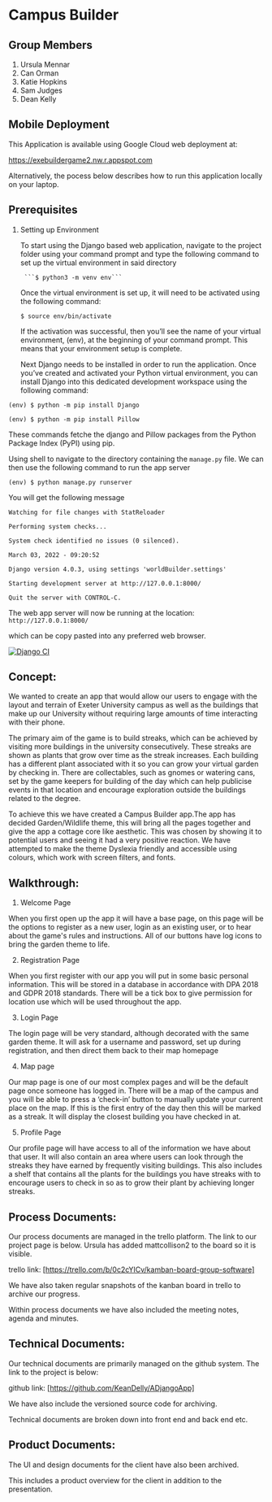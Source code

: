 # Campus Builder

## Group Members 

1) Ursula Mennar
2) Can Orman
3) Katie Hopkins
4) Sam Judges
5) Dean Kelly 

## Mobile Deployment

This Application is available using Google Cloud web deployment at:

https://exebuildergame2.nw.r.appspot.com

Alternatively, the pocess below describes how to run this application locally on your laptop.

## Prerequisites

1. Setting up Environment

	To start using the Django based web application, navigate to the project folder using your command prompt and type the following command to set up the virtual environment in said directory

		```$ python3 -m venv env```

	Once the virtual environment is set up, it will need to be activated using the following command:

	```$ source env/bin/activate```

	If the activation was successful, then you’ll see the name of your virtual environment, (env), at the beginning of your command prompt. This means that your environment setup is complete.

	Next Django needs to be installed in order to run the application. Once you’ve created and activated your Python virtual environment, you can install Django into this dedicated development workspace using the following command:

```(env) $ python -m pip install Django``` 

```(env) $ python -m pip install Pillow``` 

These commands fetche the django and Pillow packages from the Python Package Index (PyPI) using pip.

Using shell to navigate to the directory containing the `manage.py` file. We can then use the following command to run the app server

```(env) $ python manage.py runserver```

You will get the following message

```shell
Watching for file changes with StatReloader

Performing system checks...

System check identified no issues (0 silenced).

March 03, 2022 - 09:20:52

Django version 4.0.3, using settings 'worldBuilder.settings'

Starting development server at http://127.0.0.1:8000/

Quit the server with CONTROL-C.
```
The web app server will now be running at the location: ```http://127.0.0.1:8000/```

which can be copy pasted into any preferred web browser.

[![Django CI](https://github.com/KeanDelly/ADjangoApp/actions/workflows/django.yml/badge.svg)](https://github.com/KeanDelly/ADjangoApp/actions/workflows/django.yml)

## Concept:

We wanted to create an app that would allow our users to engage with the layout and terrain of Exeter University campus as well as the buildings that make up our University without requiring large amounts of time interacting with their phone. 

The primary aim of the game is to build streaks, which can be achieved by visiting more buildings in the university consecutively. These streaks are shown as plants that grow over time as the streak increases. Each building has a different plant associated with it so you can grow your virtual garden by checking in. There are collectables, such as gnomes or watering cans, set by the game keepers for building of the day which can help publicise events in that location and encourage exploration outside the buildings related to the degree.

To achieve this we have created a Campus Builder app.The app has decided Garden/Wildlife theme, this will bring all the pages together and give the app a cottage core like aesthetic. This was chosen by showing it to potential users and seeing it had a very positive reaction. We have attempted to make the theme Dyslexia friendly and accessible using colours, which work with screen filters, and fonts.

## Walkthrough:


1. Welcome Page

When you first open up the app it will have a base page, on this page will be the options to register as a new user, login as an existing user, or to hear about the game's rules and instructions. All of our buttons have log icons to bring the garden theme to life.

2.  Registration Page

When you first register with our app you will put in some basic personal information. This will be stored in a database in accordance with DPA 2018 and GDPR 2018 standards. There will be a tick box to give permission for location use which will be used throughout the app.

3. Login Page

The login page will be very standard, although decorated with the same garden theme. It will ask for a username and password, set up during registration, and then direct them back to their map homepage

4. Map page

Our map page is one of our most complex pages and will be the default page once someone has logged in. There will be a map of the campus and you will be able to press a ‘check-in’ button to manually update your current place on the map. If this is the first entry of the day then this will be marked as a streak. It will display the closest building you have checked in at.

5. Profile Page

Our profile page will have access to all of the information we have about that user. It will also contain an area where users can look through the streaks they have earned by frequently visiting buildings. This also includes a shelf that contains all the plants for the buildings you have streaks with to encourage users to check in so as to grow their plant by achieving longer streaks.

## Process Documents: 

Our process documents are managed in the trello platform. The link to our project page is below. Ursula has added mattcollison2 to the board so it is visible.

trello link: [https://trello.com/b/0c2cYICv/kamban-board-group-software]

We have also taken regular snapshots of the kanban board in trello to archive our progress.

Within process documents we have also included the meeting notes, agenda and minutes. 

## Technical Documents:

Our technical documents are primarily managed on the github system. The link to the project is below:

github link: [https://github.com/KeanDelly/ADjangoApp]

We have also include the versioned source code for archiving.

Technical documents are broken down into front end and back end etc.  

## Product Documents:

The UI and design documents for the client have also been archived.

This includes a product overview for the client in addition to the presentation.

